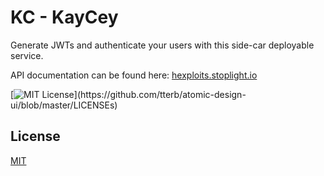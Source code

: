 
# KC - KayCey

Generate JWTs and authenticate your users with this side-car deployable service.

API documentation can be found here: [hexploits.stoplight.io](https://hexploits.stoplight.io/docs/kaycey/2f424f4ac8114-create-user)


[![MIT License](https://img.shields.io/apm/l/atomic-design-ui.svg?)](https://github.com/tterb/atomic-design-ui/blob/master/LICENSEs)
## License

[MIT](https://choosealicense.com/licenses/mit/)

